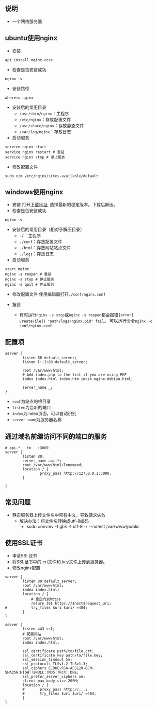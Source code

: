 ## 说明
- 一个网络服务器
  
## ubuntu使用nginx
- 安装
``` shell
apt install nginx-core
```
- 检查是否安装成功
``` shell
nginx -v
```
- 安装路径
``` shell
whereis nginx
```
- 安装后的常用目录
  - `/usr/sbin/nginx`：主程序
  - `/etc/nginx`：存放配置文件
  - `/usr/share/nginx`：存放静态文件
  - `/var/log/nginx`：存放日志
- 启动服务
``` shell
service nginx start
service nginx restart # 重启
service nginx stop # 停止服务
```
- 修改配置文件
``` shell
sudo vim /etc/nginx/sites-available/default
```
## windows使用nginx
- 安装
打开[下载地址](http://nginx.org/en/download.html), 选择最新的稳定版本。下载后解压。
- 检查是否安装成功
``` shell
nginx -v
```
- 安装后的常用目录（相对于解压目录）
  - `./`：主程序
  - `./conf`：存放配置文件
  - `./html`：存放网站站点文件
  - `./logs`：存放日志
- 启动服务
``` shell
start nginx
nginx -s reopen # 重启
nginx -s stop # 停止服务
nginx -s quit # 停止服务
```
- 修改配置文件
使用编辑器打开`./conf/nginx.conf`

- 报错
	- 有时运行`nginx -s stop`或`nginx -s reopen`都会报错`[error] CreateFile() "path/logs/nginx.pid" fail`。 可以运行命令`nginx -c conf/nginx.conf`
## 配置项
```
server {
		listen 80 default_server;
		listen [::]:80 default_server;
		
		root /var/www/html;
		# Add index.php to the list if you are using PHP
		index index.html index.htm index.nginx-debian.html;

		server_name _;
}
```
- `root`为站点的根目录
- `listen`为监听的端口
- `index`为index页面，可以自动识别
- `server_name`为服务器名称
## 通过域名前缀访问不同的端口的服务
```
# api.*   to   :3000
server {
		listen 80;
		server_name api.*;
		root /var/www/html/lenomand;
		location / {
				proxy_pass http://127.0.0.1:3000;      
		}

}

```

## 常见问题
- 静态服务器上传文件名中带有中文，导致请求失败
  - 解决办法：将文件名转换成utf-8编码
    - sudo convmv -f gbk -t utf-8 -r --notest /var/www/public

## 使用SSL证书
- 申请SSL证书
- 将SSL证书中的.crt文件和.key文件上传到服务器。
- 修改nginx配置
```
server {
        listen 80 default_server;
        root /var/www/html;
        index index.html;
        location / {
			# 重定向到https
			return 301 https://$host$request_uri;
#           try_files $uri $uri/ =404;
        }
}

server {
        listen 443 ssl;
		# 配置网站
        root /var/www/html;
        index index.html;

        ssl_certificate path/to/file.crt;
        ssl_certificate_key path/to/file.key;
        ssl_session_timeout 5m;
        ssl_protocols TLSv1.2 TLSv1.3;
        ssl_ciphers ECDHE-RSA-AES128-GCM-SHA256:HIGH:!aNULL:!MD5:!RC4:!DHE;
        ssl_prefer_server_ciphers on;
        client_max_body_size 200M;
        location / {
        #       proxy_pass http://...;
        #       try_files $uri $uri/ =404;
        }
}
```